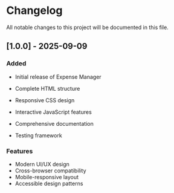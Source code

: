 # Changelog

All notable changes to this project will be documented in this file.

## [1.0.0] - 2025-09-09

### Added
- Initial release of Expense Manager
- Complete HTML structure
- Responsive CSS design
- Interactive JavaScript features


- Comprehensive documentation
- Testing framework

### Features
- Modern UI/UX design
- Cross-browser compatibility
- Mobile-responsive layout
- Accessible design patterns
